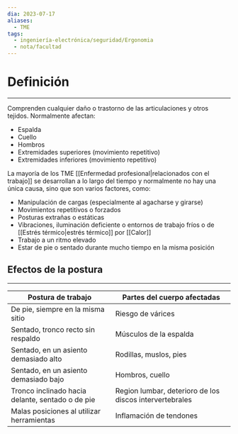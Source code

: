 ```yaml
---
dia: 2023-07-17
aliases:
  - TME
tags:
  - ingeniería-electrónica/seguridad/Ergonomia
  - nota/facultad
---
```

# Definición
---
Comprenden cualquier daño o trastorno de las articulaciones y otros tejidos. Normalmente afectan:
* Espalda
* Cuello 
* Hombros
* Extremidades superiores (movimiento repetitivo)
* Extremidades inferiores (movimiento repetitivo)

La mayoría de los TME [[Enfermedad profesional|relacionados con el trabajo]] se desarrollan a lo largo del tiempo y normalmente no hay una única causa, sino que son varios factores, como:
* Manipulación de cargas (especialmente al agacharse y girarse)
* Movimientos repetitivos o forzados
* Posturas extrañas o estáticas
* Vibraciones, iluminación deficiente o entornos de trabajo fríos o de [[Estrés térmico|estrés térmico]] por [[Calor]]
* Trabajo a un ritmo elevado
* Estar de pie o sentado durante mucho tiempo en la misma posición

## Efectos de la postura
---

| Postura de trabajo                               | Partes del cuerpo afectadas                             |
| ------------------------------------------------ | ------------------------------------------------------- |
| De pie, siempre en la misma sitio                | Riesgo de várices                                       |
| Sentado, tronco recto sin respaldo               | Músculos de la espalda                                  |
| Sentado, en un asiento demasiado alto            | Rodillas, muslos, pies                                  |
| Sentado, en un asiento demasiado bajo            | Hombros, cuello                                         |
| Tronco inclinado hacia delante, sentado o de pie | Region lumbar, deterioro de los discos intervertebrales |
| Malas posiciones al utilizar herramientas        | Inflamación de tendones                                 |

